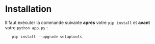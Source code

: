 # Installation
Il faut exécuter la commande suivante <b>après</b> votre ```pip install``` et <b>avant</b> votre ```python app.py``` :
```
   pip install --upgrade setuptools
```
